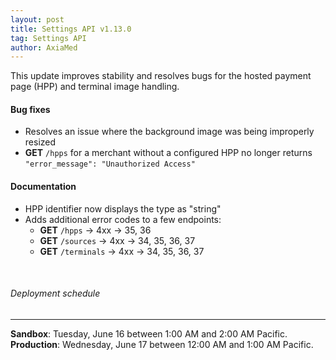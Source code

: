 ```yaml
---
layout: post
title: Settings API v1.13.0
tag: Settings API
author: AxiaMed
---
```

This update improves stability and resolves bugs for the hosted payment page (HPP) and terminal image handling. 

#### Bug fixes
* Resolves an issue where the background image was being improperly resized
* **GET** `/hpps` for a merchant without a configured HPP no longer returns `"error_message": "Unauthorized Access"`

#### Documentation
* HPP identifier now displays the type as "string"
* Adds additional error codes to a few endpoints:
  * **GET** `/hpps` → 4xx → 35, 36
  * **GET** `/sources` → 4xx → 34, 35, 36, 37
  * **GET** `/terminals` → 4xx → 34, 35, 36, 37


&nbsp;  
###### Deployment schedule
* * *
**Sandbox**: Tuesday, June 16 between 1:00 AM and 2:00 AM Pacific.
<br>
**Production**: Wednesday, June 17 between 12:00 AM and 1:00 AM Pacific.
